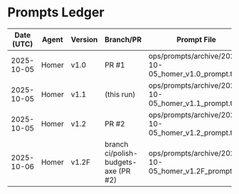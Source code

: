 # Prompts Ledger

| Date (UTC) | Agent | Version | Branch/PR | Prompt File | Summary File |
|---|---|---|---|---|---|
| 2025-10-05 | Homer | v1.0 | PR #1 | ops/prompts/archive/2025-10-05_homer_v1.0_prompt.txt | ops/prompts/archive/2025-10-05_homer_v1.0_summary.md |
| 2025-10-05 | Homer | v1.1 | (this run) | ops/prompts/archive/2025-10-05_homer_v1.1_prompt.txt | ops/prompts/archive/2025-10-05_homer_v1.1_summary.md |
| 2025-10-05 | Homer | v1.2 | PR #2 | ops/prompts/archive/2025-10-05_homer_v1.2_prompt.txt | ops/prompts/archive/2025-10-05_homer_v1.2_summary.md |
| 2025-10-06 | Homer | v1.2F | branch ci/polish-budgets-axe (PR #2) | ops/prompts/archive/2025-10-05_homer_v1.2F_prompt.txt | ops/prompts/archive/2025-10-05_homer_v1.2F_summary.md |
